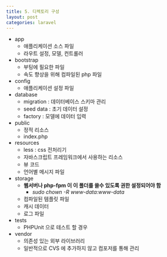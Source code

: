 ```yaml
---
title: 5. 디렉토리 구성
layout: post
categories: laravel
---
```


* app
    * 애플리케이션 소스 파일
    * 라우트 설정, 모델, 컨트롤러
* bootstrap
    * 부팅에 필요한 파일
    * 속도 향상을 위해 컴파일된 php 파일
* config
    * 애플리케이션 설정 파일
* database
    * migration : 데이터베이스 스키마 관리
    * seed data : 초기 데이터 설정
    * factory : 모델에 데이터 입력
* public 
    * 정적 리소스
    * index.php
* resources 
    * less : css 전처리기
    * 자바스크립트 프레임워크에서 사용하는 리소스
    * 뷰 코드
    * 언어별 메시지 파일
* storage
    * **웹서버나 php-fpm 이 이 폴더를 쓸수 있도록 권한 설정되어야 함**
        * *sudo chown -R www-data:www-data*
    * 컴파일된 템플릿 파일
    * 캐시 데이터
    * 로그 파일
* tests
    * PHPUnit 으로 테스트 할 경우 
* vendor
    * 의존성 있는 외부 라이브러리
    * 일반적으로 CVS 에 추가하지 않고 컴포저를 통해 관리
    
